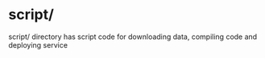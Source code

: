 # script/

script/ directory has script code for downloading data, compiling code and deploying service

